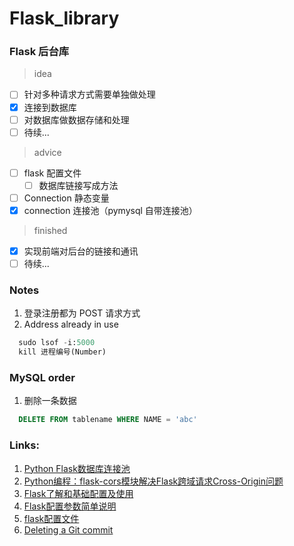 # Flask_library

### Flask 后台库

> idea

- [ ] 针对多种请求方式需要单独做处理
- [x] 连接到数据库
- [ ] 对数据库做数据存储和处理
- [ ] 待续...

> advice
- [ ] flask 配置文件
  - [ ] 数据库链接写成方法
- [ ] Connection 静态变量
- [X] connection 连接池（pymysql 自带连接池）

> finished

- [x] 实现前端对后台的链接和通讯
- [ ] 待续...

### Notes

1. 登录注册都为 POST 请求方式
2. Address already in use
``` python
  sudo lsof -i:5000
  kill 进程编号(Number)
```

### MySQL order

1. 删除一条数据
``` sql
  DELETE FROM tablename WHERE NAME = 'abc'
```

### Links:

1. [Python Flask数据库连接池](https://www.cnblogs.com/supery007/p/8206442.html)
2. [Python编程：flask-cors模块解决Flask跨域请求Cross-Origin问题](https://blog.csdn.net/mouday/article/details/85219076)
3. [Flask了解和基础配置及使用](https://www.jianshu.com/p/997e68df40e3)
4. [Flask配置参数简单说明](https://blog.csdn.net/qq_42517220/article/details/88687341)
5. [flask配置文件](https://www.jianshu.com/p/6b9a77f1c0cf)
6. [Deleting a Git commit](https://www.jianshu.com/p/073acdc79c7b)
